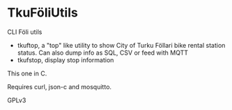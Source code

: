 TkuFöliUtils
============

CLI Föli utils

* tkuftop, a "top" like utility to show City of Turku Föllari bike rental station status. Can also dump info as SQL, CSV or feed with MQTT
* tkufstop, display stop information

This one in C.

Requires curl, json-c and mosquitto.

GPLv3

